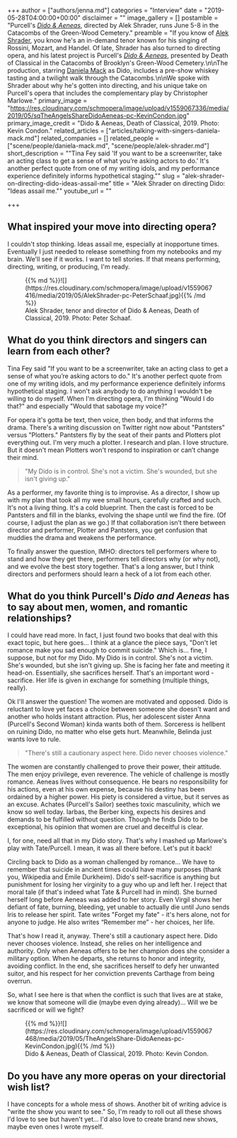 +++
author = ["authors/jenna.md"]
categories = "Interview"
date = "2019-05-28T04:00:00+00:00"
disclaimer = ""
image_gallery = []
postamble = "Purcell's [_Dido & Aeneas_](https://www.deathofclassical.com/angelshare/purcell-dido-and-aeneas), directed by Alek Shrader, runs June 5-8 in the Catacombs of the Green-Wood Cemetery."
preamble = "If you know of [Alek Shrader](/scene/people/alek-shrader/), you know he's an in-demand tenor known for his singing of Rossini, Mozart, and Handel. Of late, Shrader has also turned to directing opera, and his latest project is Purcell's [_Dido & Aeneas_](https://www.deathofclassical.com/angelshare/purcell-dido-and-aeneas), presented by Death of Classical in the Catacombs of Brooklyn's Green-Wood Cemetery.\n\nThe production, starring [Daniela Mack](/talking-with-singers-daniela-mack/) as Dido, includes a pre-show whiskey tasting and a twilight walk through the Catacombs.\n\nWe spoke with Shrader about why he's gotten into directing, and his unique take on Purcell's opera that includes the complementary play by Christopher Marlowe."
primary_image = "https://res.cloudinary.com/schmopera/image/upload/v1559067336/media/2019/05/sqTheAngelsShareDidoAeneas-pc-KevinCondon.jpg"
primary_image_credit = "Dido & Aeneas, Death of Classical, 2019. Photo: Kevin Condon."
related_articles = ["articles/talking-with-singers-daniela-mack.md"]
related_companies = []
related_people = ["scene/people/daniela-mack.md", "scene/people/alek-shrader.md"]
short_description = "\"Tina Fey said 'If you want to be a screenwriter, take an acting class to get a sense of what you’re asking actors to do.' It's another perfect quote from one of my writing idols, and my performance experience definitely informs hypothetical staging.\""
slug = "alek-shrader-on-directing-dido-ideas-assail-me"
title = "Alek Shrader on directing Dido: \"Ideas assail me.\""
youtube_url = ""

+++
## What inspired your move into directing opera?

I couldn't stop thinking. Ideas assail me, especially at inopportune times. Eventually I just needed to release something from my notebooks and my brain. We'll see if it works. I want to tell stories. If that means performing, directing, writing, or producing, I'm ready.

<figure data-type="image">{{% md %}}![](https://res.cloudinary.com/schmopera/image/upload/v1559067416/media/2019/05/AlekShrader-pc-PeterSchaaf.jpg){{% /md %}}

<figcaption>Alek Shrader, tenor and director of Dido & Aeneas, Death of Classical, 2019. Photo: Peter Schaaf.</figcaption>  
</figure>

## What do you think directors and singers can learn from each other?

Tina Fey said "If you want to be a screenwriter, take an acting class to get a sense of what you’re asking actors to do." It's another perfect quote from one of my writing idols, and my performance experience definitely informs hypothetical staging. I won't ask anybody to do anything I wouldn't be willing to do myself. When I'm directing opera, I'm thinking "Would I do that?" and especially "Would that sabotage my voice?"

For opera it's gotta be text, then voice, then body, and that informs the drama. There's a writing discussion on Twitter right now about "Pantsters" versus "Plotters." Pantsters fly by the seat of their pants and Plotters plot everything out. I'm very much a plotter. I research and plan. I love structure. But it doesn't mean Plotters won't respond to inspiration or can’t change their mind.

>"My Dido is in control. She's not a victim. She's wounded, but she isn't giving up."

As a performer, my favorite thing is to improvise. As a director, I show up with my plan that took all my wee small hours, carefully crafted and such. It's not a living thing. It's a cold blueprint. Then the cast is forced to be Pantsters and fill in the blanks, evolving the shape until we find the fire. (Of course, I adjust the plan as we go.) If that collaboration isn’t there between director and performer, Plotter and Pantsters, you get confusion that muddies the drama and weakens the performance.

To finally answer the question, IMHO: directors tell performers where to stand and how they get there, performers tell directors why (or why not), and we evolve the best story together. That's a long answer, but I think directors and performers should learn a heck of a lot from each other.

## What do you think Purcell's _Dido and Aeneas_ has to say about men, women, and romantic relationships?

I could have read more. In fact, I just found two books that deal with this exact topic, but here goes... I think at a glance the piece says, "Don't let romance make you sad enough to commit suicide." Which is... fine, I suppose, but not for my Dido. My Dido is in control. She's not a victim. She's wounded, but she isn't giving up. She is facing her fate and meeting it head-on. Essentially, she sacrifices herself. That's an important word - sacrifice. Her life is given in exchange for something (multiple things, really).

Ok I'll answer the question! The women are motivated and opposed. Dido is reluctant to love yet faces a choice between someone she doesn't want and another who holds instant attraction. Plus, her adolescent sister Anna (Purcell's Second Woman) kinda wants both of them. Sorceress is hellbent on ruining Dido, no matter who else gets hurt. Meanwhile, Belinda just wants love to rule.

>"There's still a cautionary aspect here. Dido never chooses violence."

The women are constantly challenged to prove their power, their attitude. The men enjoy privilege, even reverence. The vehicle of challenge is mostly romance. Aeneas lives without consequence. He bears no responsibility for his actions, even at his own expense, because his destiny has been ordained by a higher power. His piety is considered a virtue, but it serves as an excuse. Achates (Purcell's Sailor) seethes toxic masculinity, which we know so well today. Iarbas, the Berber king, expects his desires and demands to be fulfilled without question. Though he finds Dido to be exceptional, his opinion that women are cruel and deceitful is clear.

I, for one, need all that in my Dido story. That's why I mashed up Marlowe's play with Tate/Purcell. I mean, it was all there before. Let's put it back!

Circling back to Dido as a woman challenged by romance... We have to remember that suicide in ancient times could have many purposes (thank you, Wikipedia and Émile Durkheim). Dido's self-sacrifice is anything but punishment for losing her virginity to a guy who up and left her. I reject that moral tale (if that's indeed what Tate & Purcell had in mind). She burned herself long before Aeneas was added to her story. Even Virgil shows her defiant of fate, burning, bleeding, yet unable to actually die until Juno sends Iris to release her spirit. Tate writes "Forget my fate" - it's hers alone, not for anyone to judge. He also writes “Remember me” - her choices, her life.

That's how I read it, anyway. There's still a cautionary aspect here. Dido never chooses violence. Instead, she relies on her intelligence and authority. Only when Aeneas offers to be her champion does she consider a military option. When he departs, she returns to honor and integrity, avoiding conflict. In the end, she sacrifices herself to defy her unwanted suitor, and his respect for her conviction prevents Carthage from being overrun.

So, what I see here is that when the conflict is such that lives are at stake, we know that someone will die (maybe even dying already)... Will we be sacrificed or will we fight?

<figure data-type="image">{{% md %}}![](https://res.cloudinary.com/schmopera/image/upload/v1559067468/media/2019/05/TheAngelsShare-DidoAeneas-pc-KevinCondon.jpg){{% /md %}}

<figcaption>Dido & Aeneas, Death of Classical, 2019. Photo: Kevin Condon.</figcaption>  
</figure>

## Do you have any more operas on your directorial wish list?

I have concepts for a whole mess of shows. Another bit of writing advice is "write the show you want to see." So, I'm ready to roll out all these shows I'd love to see but haven't yet... I'd also love to create brand new shows, maybe even ones I wrote myself.